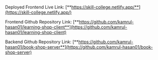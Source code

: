 Deployed Frontend Live Link: [**https://skill-college.netlify.app/**](https://skill-college.netlify.app/)

Frontend Github Repository Link: [**https://github.com/kamrul-hasan01/learning-shop-client**](https://github.com/kamrul-hasan01/learning-shop-client)

Backend Github Repository Link: [**https://github.com/kamrul-hasan01/book-shop-server**](https://github.com/kamrul-hasan01/book-shop-server)
